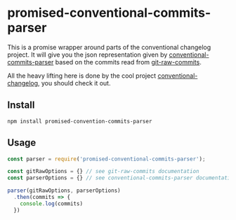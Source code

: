 # promised-conventional-commits-parser

This is a promise wrapper around parts of the conventional changelog project.
It will give you the json representation given by [conventional-commits-parser][]
based on the commits read from [git-raw-commits][].

All the heavy lifting here is done by the cool project [conventional-changelog][],
you should check it out.

## Install

```
npm install promised-convention-commits-parser
```

## Usage

```javascript
const parser = require('promised-conventional-commits-parser');

const gitRawOptions = {} // see git-raw-commits documentation
const parserOptions = {} // see conventional-commits-parser documentation

parser(gitRawOptions, parserOptions)
  .then(commits => {
    console.log(commits)
  })

```

[conventional-changelog]: https://github.com/conventional-changelog/conventional-changelog
[conventional-commits-parser]: https://github.com/conventional-changelog/conventional-changelog/tree/master/packages/conventional-commits-parser
[git-raw-commits]: https://github.com/conventional-changelog/conventional-changelog/tree/master/packages/git-raw-commits
